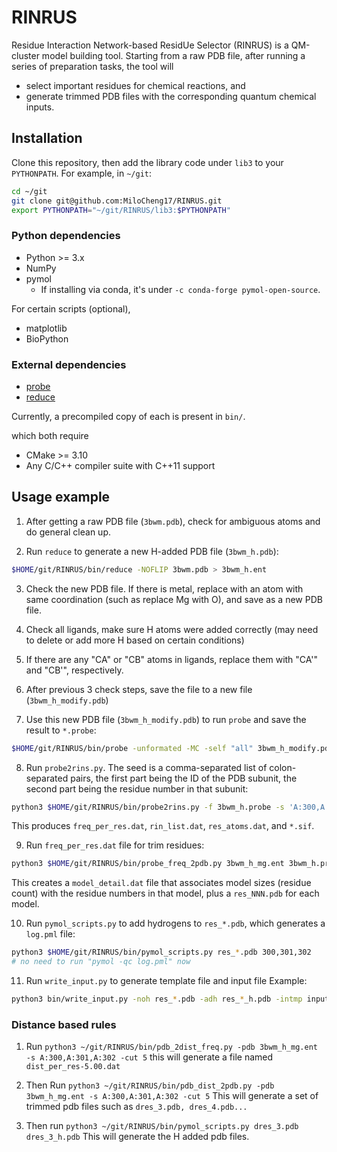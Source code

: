 # RINRUS

Residue Interaction Network-based ResidUe Selector (RINRUS) is a QM-cluster model building tool.  Starting from a raw PDB file, after running a series of preparation tasks, the tool will
- select important residues for chemical reactions, and
- generate trimmed PDB files with the corresponding quantum chemical inputs.

## Installation

Clone this repository, then add the library code under `lib3` to your `PYTHONPATH`. For example, in `~/git`:
``` bash
cd ~/git
git clone git@github.com:MiloCheng17/RINRUS.git
export PYTHONPATH="~/git/RINRUS/lib3:$PYTHONPATH"
```

### Python dependencies

- Python >= 3.x
- NumPy
- pymol
  - If installing via conda, it's under `-c conda-forge pymol-open-source`.

For certain scripts (optional),
- matplotlib
- BioPython

### External dependencies

- [probe](https://github.com/rlabduke/probe)
- [reduce](https://github.com/rlabduke/reduce)

Currently, a precompiled copy of each is present in `bin/`.

which both require
- CMake >= 3.10
- Any C/C++ compiler suite with C++11 support

## Usage example

1. After getting a raw PDB file (`3bwm.pdb`), check for ambiguous atoms and do general clean up.

2. Run `reduce` to generate a new H-added PDB file (`3bwm_h.pdb`):
```bash
$HOME/git/RINRUS/bin/reduce -NOFLIP 3bwm.pdb > 3bwm_h.ent
```

3. Check the new PDB file. If there is metal, replace with an atom with same coordination (such as replace Mg with O), and save as a new PDB file.

4. Check all ligands, make sure H atoms were added correctly (may need to delete or add more H based on certain conditions)

5. If there are any "CA" or "CB" atoms in ligands, replace them with "CA'" and "CB'", respectively.

6. After previous 3 check steps, save the file to a new file (`3bwm_h_modify.pdb`)

7. Use this new PDB file (`3bwm_h_modify.pdb`) to run `probe` and save the result to `*.probe`:
``` bash
$HOME/git/RINRUS/bin/probe -unformated -MC -self "all" 3bwm_h_modify.pdb > 3bwm_h_modify.probe
```

8. Run `probe2rins.py`. The seed is a comma-separated list of colon-separated pairs, the first part being the ID of the PDB subunit, the second part being the residue number in that subunit:
``` bash
python3 $HOME/git/RINRUS/bin/probe2rins.py -f 3bwm_h.probe -s 'A:300,A:301,A:302'
```
This produces `freq_per_res.dat`, `rin_list.dat`, `res_atoms.dat`, and `*.sif`.

9. Run `freq_per_res.dat` file for trim residues:
``` bash
python3 $HOME/git/RINRUS/bin/probe_freq_2pdb.py 3bwm_h_mg.ent 3bwm_h.probe freq_per_res.dat 'A:300,A:301,A:302'
```
This creates a `model_detail.dat` file that associates model sizes (residue count) with the residue numbers in that model, plus a `res_NNN.pdb` for each model.

10. Run `pymol_scripts.py` to add hydrogens to `res_*.pdb`, which generates a `log.pml` file:
```bash
python3 $HOME/git/RINRUS/bin/pymol_scripts.py res_*.pdb 300,301,302
# no need to run "pymol -qc log.pml" now
```

11. Run `write_input.py` to generate template file and input file
Example:
```bash
python3 bin/write_input.py -noh res_*.pdb -adh res_*_h.pdb -intmp input_templat
```

### Distance based rules

1. Run `python3 ~/git/RINRUS/bin/pdb_2dist_freq.py -pdb 3bwm_h_mg.ent -s A:300,A:301,A:302 -cut 5`
this will generate a file named `dist_per_res-5.00.dat`

2. Then Run `python3 ~/git/RINRUS/bin/pdb_dist_2pdb.py -pdb 3bwm_h_mg.ent -s A:300,A:301,A:302 -cut 5`
This will generate a set of trimmed pdb files such as `dres_3.pdb, dres_4.pdb...`

3. Then run `python3 ~/git/RINRUS/bin/pymol_scripts.py dres_3.pdb dres_3_h.pdb`
This will generate the H added pdb files.
